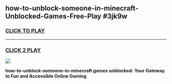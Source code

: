 
## how-to-unblock-someone-in-minecraft-Unblocked-Games-Free-Play #3jk9w
<h3>
<a href="https://us.freeplayer.one?title=how-to-unblock-someone-in-minecraft&ref=9M">CLICK TO PLAY</a></h3>
<hr>

<h3>
<a href="https://us.freeplayer.one?title=how-to-unblock-someone-in-minecraft&ref=9M">CLICK 2 PLAY</a>
  
</h3>

<a href="https://us.freeplayer.one?title=how-to-unblock-someone-in-minecraft&ref=9M"><img src="https://clearcache.store/games.png"></a>


**how-to-unblock-someone-in-minecraft games unblocked: Your Gateway to Fun and Accessible Online Gaming**

